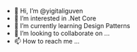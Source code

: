 - 👋 Hi, I’m @yigitaliguven
- 👀 I’m interested in .Net Core
- 🌱 I’m currently learning Design Patterns
- 💞️ I’m looking to collaborate on ...
- 📫 How to reach me ...

<!---
yigitaliguven/yigitaliguven is a ✨ special ✨ repository because its `README.md` (this file) appears on your GitHub profile.
You can click the Preview link to take a look at your changes.
--->
